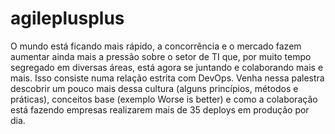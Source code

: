 agileplusplus
=============

O mundo está ficando mais rápido, a concorrência e o mercado fazem aumentar ainda mais a pressão sobre o setor de TI que, por muito tempo segregado em diversas áreas, está agora se juntando e colaborando mais e mais. Isso consiste numa relação estrita com DevOps. Venha nessa palestra descobrir um pouco mais dessa cultura (alguns princípios, métodos e práticas), conceitos base (exemplo Worse is better) e como a colaboração está fazendo empresas realizarem mais de 35 deploys em produção por dia.
